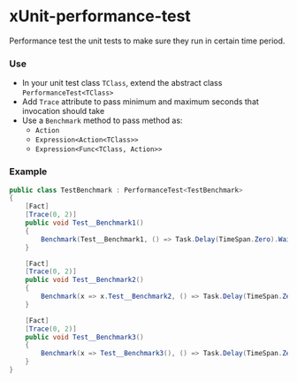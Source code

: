 # xUnit-performance-test

Performance test the unit tests to make sure they run in certain time period.

### Use
- In your unit test class `TClass`, extend the abstract class `PerformanceTest<TClass>`
- Add `Trace` attribute to pass minimum and maximum seconds that invocation should take
- Use a `Benchmark` method to pass method as:
    - `Action`
    - `Expression<Action<TClass>>`
    - `Expression<Func<TClass, Action>>`

### Example

```csharp
public class TestBenchmark : PerformanceTest<TestBenchmark>
{
    [Fact]
    [Trace(0, 2)]
    public void Test__Benchmark1()
    {
        Benchmark(Test__Benchmark1, () => Task.Delay(TimeSpan.Zero).Wait());
    }

    [Fact]
    [Trace(0, 2)]
    public void Test__Benchmark2()
    {
        Benchmark(x => x.Test__Benchmark2, () => Task.Delay(TimeSpan.Zero).Wait());
    }

    [Fact]
    [Trace(0, 2)]
    public void Test__Benchmark3()
    {
        Benchmark(x => Test__Benchmark3(), () => Task.Delay(TimeSpan.Zero).Wait());
    }
}
```